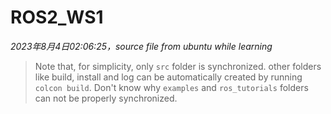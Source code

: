 # ROS2_WS1
*2023年8月4日02:06:25，source file from ubuntu while learning*
> Note that, for simplicity, only `src` folder is synchronized. other folders like build, install and log can be automatically created by running `colcon build`. 
> Don't know why `examples` and `ros_tutorials` folders can not be properly synchronized.






